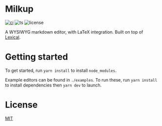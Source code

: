 # Milkup
[![ci][ci-badge]][ci-link]
![ts][ts-badge]
![license][license-badge]

A WYSIWYG markdown editor, with LaTeX integration. Built on top of [Lexical](https://lexical.dev).

# Getting started
To get started, run `yarn install` to install `node_modules`.

Example editors can be found in `./examples`. To run these, run `yarn install` to install dependencies then `yarn dev` to launch.

# License
[MIT](/LICENSE)

[ci-badge]: https://dl.circleci.com/status-badge/img/circleci/5AcC9xrorwCv91itBHgkBF/FWnSroRrqWqDpPD8Kic86t/tree/main.svg?style=shield
[ci-link]: https://dl.circleci.com/status-badge/redirect/circleci/5AcC9xrorwCv91itBHgkBF/FWnSroRrqWqDpPD8Kic86t/tree/main
[ts-badge]: https://badgen.net/badge/-/TypeScript/blue?icon=typescript&label
[license-badge]: https://img.shields.io/github/license/Milkdown/milkdown
